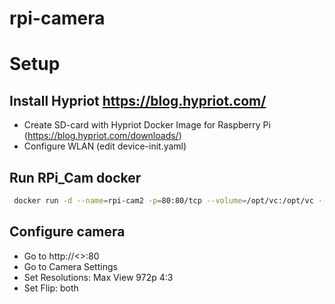 # rpi-camera

# Setup
## Install Hypriot https://blog.hypriot.com/ 
- Create SD-card with Hypriot Docker Image for Raspberry Pi (https://blog.hypriot.com/downloads/)
- Configure WLAN (edit device-init.yaml)

## Run RPi_Cam docker
```bash
 docker run -d --name=rpi-cam2 -p=80:80/tcp --volume=/opt/vc:/opt/vc --device=/dev/vchiq --device=/dev/vcsm droogmic/rpi-cam-web
```

## Configure camera
- Go to http://<<ip of tank cam>>:80
- Go to Camera Settings
- Set Resolutions: Max View 972p 4:3
- Set Flip: both
